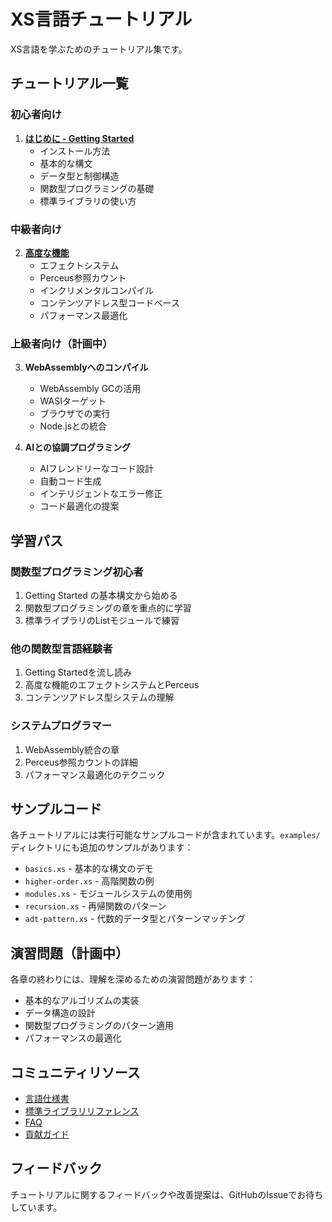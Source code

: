 # XS言語チュートリアル

XS言語を学ぶためのチュートリアル集です。

## チュートリアル一覧

### 初心者向け

1. **[はじめに - Getting Started](getting-started.md)**
   - インストール方法
   - 基本的な構文
   - データ型と制御構造
   - 関数型プログラミングの基礎
   - 標準ライブラリの使い方

### 中級者向け

2. **[高度な機能](advanced-features.md)**
   - エフェクトシステム
   - Perceus参照カウント
   - インクリメンタルコンパイル
   - コンテンツアドレス型コードベース
   - パフォーマンス最適化

### 上級者向け（計画中）

3. **WebAssemblyへのコンパイル**
   - WebAssembly GCの活用
   - WASIターゲット
   - ブラウザでの実行
   - Node.jsとの統合

4. **AIとの協調プログラミング**
   - AIフレンドリーなコード設計
   - 自動コード生成
   - インテリジェントなエラー修正
   - コード最適化の提案

## 学習パス

### 関数型プログラミング初心者
1. Getting Started の基本構文から始める
2. 関数型プログラミングの章を重点的に学習
3. 標準ライブラリのListモジュールで練習

### 他の関数型言語経験者
1. Getting Startedを流し読み
2. 高度な機能のエフェクトシステムとPerceus
3. コンテンツアドレス型システムの理解

### システムプログラマー
1. WebAssembly統合の章
2. Perceus参照カウントの詳細
3. パフォーマンス最適化のテクニック

## サンプルコード

各チュートリアルには実行可能なサンプルコードが含まれています。`examples/`ディレクトリにも追加のサンプルがあります：

- `basics.xs` - 基本的な構文のデモ
- `higher-order.xs` - 高階関数の例
- `modules.xs` - モジュールシステムの使用例
- `recursion.xs` - 再帰関数のパターン
- `adt-pattern.xs` - 代数的データ型とパターンマッチング

## 演習問題（計画中）

各章の終わりには、理解を深めるための演習問題があります：

- 基本的なアルゴリズムの実装
- データ構造の設計
- 関数型プログラミングのパターン適用
- パフォーマンスの最適化

## コミュニティリソース

- [言語仕様書](../reference/language-reference.md)
- [標準ライブラリリファレンス](../reference/stdlib-reference.md)
- [FAQ](../faq.md)
- [貢献ガイド](../../CONTRIBUTING.md)

## フィードバック

チュートリアルに関するフィードバックや改善提案は、GitHubのIssueでお待ちしています。
